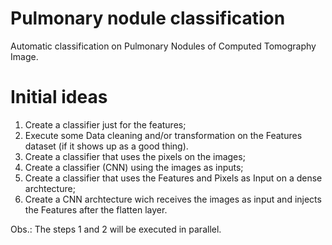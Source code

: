 # Pulmonary nodule classification

Automatic classification on Pulmonary Nodules of Computed Tomography Image.

# Initial ideas
1. Create a classifier just for the features;
2. Execute some Data cleaning and/or transformation on the Features dataset (if it shows up as a good thing).
3. Create a classifier that uses the pixels on the images;
4. Create a classifier (CNN) using the images as inputs;
5. Create a classifier that uses the Features and Pixels as Input on a dense archtecture;
6. Create a CNN archtecture wich receives the images as input and injects the Features after the flatten layer.

Obs.: The steps 1 and 2 will be executed in parallel.

